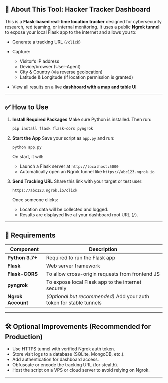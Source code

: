 ## 📍 **About This Tool: Hacker Tracker Dashboard**

This is a **Flask-based real-time location tracker** designed for cybersecurity research, red teaming, or internal monitoring. It uses a public **Ngrok tunnel** to expose your local Flask app to the internet and allows you to:

* Generate a tracking URL (`/click`)
* Capture:

  * Visitor’s IP address
  * Device/browser (User-Agent)
  * City & Country (via reverse geolocation)
  * Latitude & Longitude (if location permission is granted)
* View all results on a live **dashboard with a map and table UI**

---

## ✅ **How to Use**

1. **Install Required Packages**
   Make sure Python is installed. Then run:

   ```bash
   pip install flask flask-cors pyngrok
   ```

2. **Start the App**
   Save your script as `app.py` and run:

   ```bash
   python app.py
   ```

   On start, it will:

   * Launch a Flask server at `http://localhost:5000`
   * Automatically open an Ngrok tunnel like `https://abc123.ngrok.io`

3. **Send Tracking URL**
   Share this link with your target or test user:

   ```
   https://abc123.ngrok.io/click
   ```

   Once someone clicks:

   * Location data will be collected and logged.
   * Results are displayed live at your dashboard root URL (`/`).

---

## 📌 **Requirements**

| Component         | Description                                                         |
| ----------------- | ------------------------------------------------------------------- |
| **Python 3.7+**   | Required to run the Flask app                                       |
| **Flask**         | Web server framework                                                |
| **Flask-CORS**    | To allow cross-origin requests from frontend JS                     |
| **pyngrok**       | To expose local Flask app to the internet securely                  |
| **Ngrok Account** | *(Optional but recommended)* Add your auth token for stable tunnels |

---

## 🛠️ Optional Improvements (Recommended for Production)

* Use HTTPS tunnel with verified Ngrok auth token.
* Store visit logs to a database (SQLite, MongoDB, etc.).
* Add authentication for dashboard access.
* Obfuscate or encode the tracking URL (for stealth).
* Host the script on a VPS or cloud server to avoid relying on Ngrok.

---

